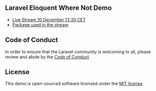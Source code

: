 ## Laravel Eloquent Where Not Demo

* [Live Stream 10 December 13:30 CET](https://youtu.be/fAY75SLQj3w)
* [Package used in the stream](https://github.com/protonemedia/laravel-eloquent-where-not)

## Code of Conduct

In order to ensure that the Laravel community is welcoming to all, please review and abide by the [Code of Conduct](https://laravel.com/docs/contributions#code-of-conduct).

## License

This demo is open-sourced software licensed under the [MIT license](https://opensource.org/licenses/MIT).
